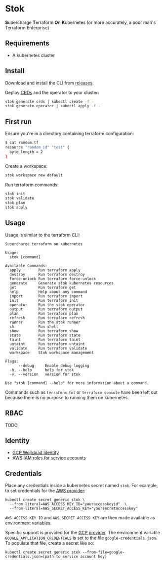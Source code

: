 # Stok

**S**upercharge **T**erraform **O**n **K**ubernetes (or more accurately, a poor man's Terraform Enterprise)

## Requirements

* A kubernetes cluster

## Install

Download and install the CLI from [releases](https://github.com/leg100/stok/releases).

Deploy
[CRDs](https://kubernetes.io/docs/concepts/extend-kubernetes/api-extension/custom-resources/) and the operator to your cluster:

```bash
stok generate crds | kubectl create -f -
stok generate operator | kubectl apply -f -
```

## First run

Ensure you're in a directory containing terraform configuration:

```bash
$ cat random.tf
resource "random_id" "test" {
  byte_length = 2
}
```

Create a workspace:

```bash
stok workspace new default
```

Run terraform commands:

```bash
stok init
stok validate
stok plan
stok apply
```

## Usage

Usage is similar to the terraform CLI:

```
Supercharge terraform on kubernetes

Usage:
  stok [command]

Available Commands:
  apply        Run terraform apply
  destroy      Run terraform destroy
  force-unlock Run terraform force-unlock
  generate     Generate stok kubernetes resources
  get          Run terraform get
  help         Help about any command
  import       Run terraform import
  init         Run terraform init
  operator     Run the stok operator
  output       Run terraform output
  plan         Run terraform plan
  refresh      Run terraform refresh
  runner       Run the stok runner
  sh           Run shell
  show         Run terraform show
  state        Run terraform state
  taint        Run terraform taint
  untaint      Run terraform untaint
  validate     Run terraform validate
  workspace    Stok workspace management

Flags:
      --debug     Enable debug logging
  -h, --help      help for stok
  -v, --version   version for stok

Use "stok [command] --help" for more information about a command.
```

Commands such as `terraform fmt` or `terraform console` have been left out because there is no purpose to running them on kubernetes.

## RBAC

TODO

## Identity

* [GCP Workload Identity](https://cloud.google.com/kubernetes-engine/docs/how-to/workload-identity)
* [AWS IAM roles for service accounts](https://docs.aws.amazon.com/eks/latest/userguide/iam-roles-for-service-accounts.html)

## Credentials

Place any credentials inside a kubernetes secret named `stok`. For example, to set credentials for the [AWS provider](https://www.terraform.io/docs/providers/aws/index.html):

```
kubectl create secret generic stok \
  --from-literal=AWS_ACCESS_KEY_ID="youraccesskeyid"  \
  --from-literal=AWS_SECRET_ACCESS_KEY="yoursecretaccesskey"
```

`AWS_ACCESS_KEY_ID` and `AWS_SECRET_ACCESS_KEY` are then made available as environment variables.

Specific support is provided for the [GCP provider](https://www.terraform.io/docs/providers/google/guides/provider_reference.html#full-reference). The environment variable `GOOGLE_APPLICATION_CREDENTIALS` is set to the file `google-credentials.json`. To populate that file, create a secret like so:

```
kubectl create secret generic stok --from-file=google-credentials.json=[path to service account key]
```
